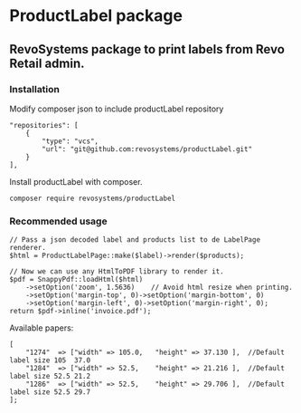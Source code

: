 # ProductLabel package
## RevoSystems package to print labels from Revo Retail admin.
### Installation
Modify composer json to include productLabel repository

```
"repositories": [
    {
        "type": "vcs",
        "url": "git@github.com:revosystems/productLabel.git"
    }
],
```
Install productLabel with composer.
```
composer require revosystems/productLabel
```

### Recommended usage

```
// Pass a json decoded label and products list to de LabelPage renderer.
$html = ProductLabelPage::make($label)->render($products);

// Now we can use any HtmlToPDF library to render it.
$pdf = SnappyPdf::loadHtml($html)
    ->setOption('zoom', 1.5636)    // Avoid html resize when printing.
    ->setOption('margin-top', 0)->setOption('margin-bottom', 0)
    ->setOption('margin-left', 0)->setOption('margin-right', 0);
return $pdf->inline('invoice.pdf');
```

Available papers:
```
[
    "1274"  => ["width" => 105.0,   "height" => 37.130 ],  //Default label size 105  37.0
    "1284"  => ["width" => 52.5,    "height" => 21.216 ],  //Default label size 52.5 21.2
    "1286"  => ["width" => 52.5,    "height" => 29.706 ],  //Default label size 52.5 29.7
];
```
